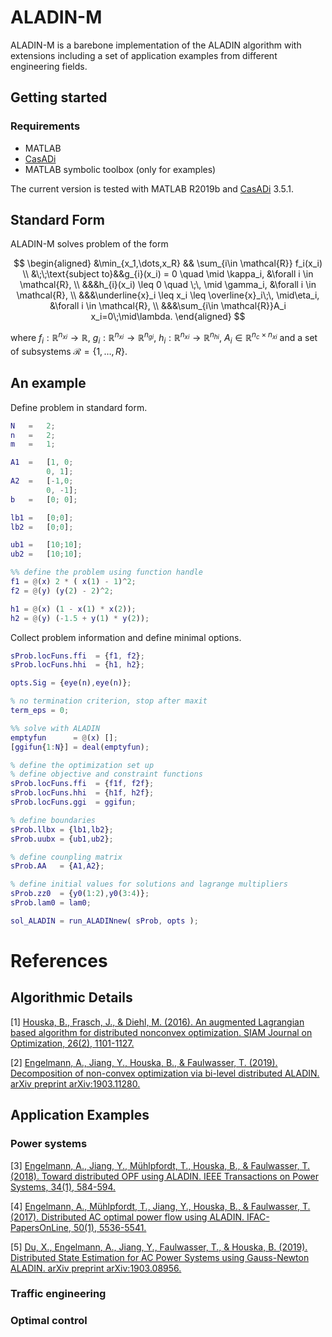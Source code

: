 # ALADIN-M

ALADIN-M is a barebone implementation of the ALADIN algorithm with extensions including a set of application examples from different engineering fields.

## Getting started
### Requirements
- MATLAB
- [CasADi](https://web.casadi.org/get/) 
- MATLAB symbolic toolbox (only for examples)

The current version is tested with MATLAB R2019b and [CasADi](https://web.casadi.org/get/)  3.5.1.

## Standard Form
ALADIN-M solves problem of the form 

$$
\begin{aligned} 
&\min_{x_1,\dots,x_R} && \sum_{i\in \mathcal{R}} f_i(x_i) \\
&\;\;\text{subject to}&&g_{i}(x_i) = 0 \quad  \mid \kappa_i,  &\forall i \in \mathcal{R}, \\
&&&h_{i}(x_i) \leq 0 \quad \;\, \mid \gamma_i,  &\forall i \in \mathcal{R}, \\
&&&\underline{x}_i \leq x_i \leq  \overline{x}_i\;\, \mid\eta_i,  &\forall i \in \mathcal{R}, \\
&&&\sum_{i\in \mathcal{R}}A_i x_i=0\;\mid\lambda.
\end{aligned}
$$

where $f_i:\mathbb{R}^{n_{xi}}\rightarrow\mathbb{R}$, $g_i:\mathbb{R}^{n_{xi}}\rightarrow\mathbb{R}^{n_{gi}}$, $h_i:\mathbb{R}^{n_{xi}}\rightarrow\mathbb{R}^{n_{hi}}$, $A_i \in \mathbb{R}^{n_{c}\times n_{xi}}$ and a set of subsystems $\mathcal{R}=\{1,\dots,R\}$.

## An example

Define problem in standard form.

```matlab
N   =   2;
n   =   2;
m   =   1;

A1  =   [1, 0;
        0, 1];
A2  =   [-1,0;
        0, -1];
b   =   [0; 0];

lb1 =   [0;0];
lb2 =   [0;0];

ub1 =   [10;10];
ub2 =   [10;10];

%% define the problem using function handle
f1 = @(x) 2 * ( x(1) - 1)^2;
f2 = @(y) (y(2) - 2)^2;

h1 = @(x) (1 - x(1) * x(2));
h2 = @(y) (-1.5 + y(1) * y(2));
```

Collect problem information and define minimal options.

```matlab
sProb.locFuns.ffi  = {f1, f2};
sProb.locFuns.hhi  = {h1, h2};

opts.Sig = {eye(n),eye(n)};

% no termination criterion, stop after maxit
term_eps = 0;

%% solve with ALADIN
emptyfun      = @(x) [];
[ggifun{1:N}] = deal(emptyfun);

% define the optimization set up
% define objective and constraint functions
sProb.locFuns.ffi  = {f1f, f2f};
sProb.locFuns.hhi  = {h1f, h2f};
sProb.locFuns.ggi  = ggifun;

% define boundaries
sProb.llbx = {lb1,lb2};
sProb.uubx = {ub1,ub2};

% define counpling matrix
sProb.AA   = {A1,A2};

% define initial values for solutions and lagrange multipliers
sProb.zz0  = {y0(1:2),y0(3:4)};
sProb.lam0 = lam0;

sol_ALADIN = run_ALADINnew( sProb, opts ); 

```
# References
## Algorithmic Details
[1] [Houska, B., Frasch, J., & Diehl, M. (2016). An augmented Lagrangian based algorithm for distributed nonconvex optimization. SIAM Journal on Optimization, 26(2), 1101-1127.](https://epubs.siam.org/doi/abs/10.1137/140975991) 

[2] [Engelmann, A., Jiang, Y., Houska, B., & Faulwasser, T. (2019). Decomposition of non-convex optimization via bi-level distributed ALADIN. arXiv preprint arXiv:1903.11280.](https://arxiv.org/abs/1903.11280) 

## Application Examples
### Power systems

[3] [Engelmann, A., Jiang, Y., Mühlpfordt, T., Houska, B., & Faulwasser, T. (2018). Toward distributed OPF using ALADIN. IEEE Transactions on Power Systems, 34(1), 584-594.](https://ieeexplore.ieee.org/abstract/document/8450020) 


[4] [Engelmann, A., Mühlpfordt, T., Jiang, Y., Houska, B., & Faulwasser, T. (2017). Distributed AC optimal power flow using ALADIN. IFAC-PapersOnLine, 50(1), 5536-5541.](https://www.sciencedirect.com/science/article/pii/S2405896317315823) 

[5] [Du, X., Engelmann, A., Jiang, Y., Faulwasser, T., & Houska, B. (2019). Distributed State Estimation for AC Power Systems using Gauss-Newton ALADIN. arXiv preprint arXiv:1903.08956.](https://arxiv.org/abs/1903.08956) 

### Traffic engineering
### Optimal control




